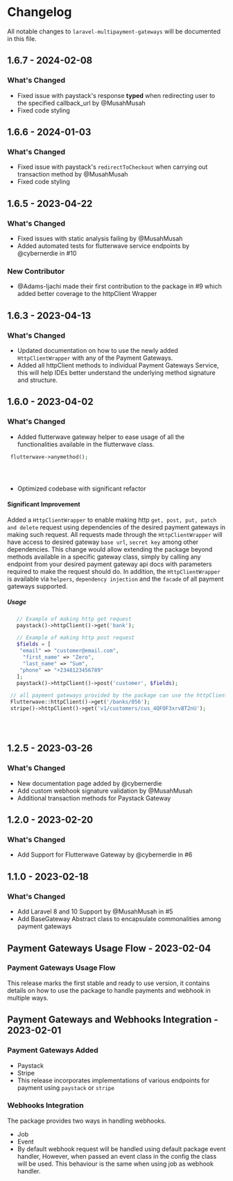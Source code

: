 # Changelog

All notable changes to `laravel-multipayment-gateways` will be documented in this file.

## 1.6.7 - 2024-02-08

### What's Changed

- Fixed issue with paystack's response **typed** when redirecting user to the specified callback_url by @MusahMusah
- Fixed code styling

## 1.6.6 - 2024-01-03

### What's Changed

- Fixed issue with paystack's `redirectToCheckout` when carrying out transaction method by @MusahMusah
- Fixed code styling

## 1.6.5 - 2023-04-22

### What's Changed

- Fixed issues with static analysis failing by @MusahMusah
- Added automated tests for flutterwave service endpoints by @cybernerdie in #10

### New Contributor

- @Adams-Ijachi  made their first contribution to the package in #9 which added better coverage to the httpClient Wrapper

## 1.6.3 - 2023-04-13

### What's Changed

- Updated documentation on how to use the newly added `HttpClientWrapper` with any of the Payment Gateways.
- Added all httpClient methods to individual Payment Gateways Service, this will help IDEs better understand the underlying method signature and structure.

## 1.6.0 - 2023-04-02

### What's Changed

- Added flutterwave gateway helper to ease usage of all the functionalities available in the flutterwave class.

```php
 flutterwave->anymethod();





```
- Optimized codebase with significant refactor

#### Significant Improvement

Added a `HttpClientWrapper` to enable making http `get, post, put, patch and delete` request using dependencies of the desired payment gateways in making such request.
All requests made through the `HttpClientWrapper` will have access to desired gateway `base url`, `secret key` among other dependencies. This change would allow extending the package beyond methods available in a specific gateway class, simply by calling any endpoint from your desired payment gateway api docs with parameters required to make the request should do.
In addition, the `HttpClientWrapper` is available via `helpers`, `dependency injection` and the `facade` of all payment gateways supported.

##### Usage

```php
   // Example of making http get request
   paystack()->httpClient()->get('bank');

   // Example of making http post request
   $fields = [
    "email" => "customer@email.com",
     "first_name" => "Zero",
     "last_name" => "Sum",
    "phone" => "+2348123456789"
   ];
   paystack()->httpClient()->post('customer', $fields);

 // all payment gateways provided by the package can use the httpClient
 Flutterwave::httpClient()->get('/banks/056');
 stripe()->httpClient()->get('v1/customers/cus_4QFOF3xrvBT2nU');





```
## 1.2.5 - 2023-03-26

### What's Changed

- New documentation page added by @cybernerdie
- Add custom webhook signature validation by @MusahMusah
- Additional transaction methods for Paystack Gateway

## 1.2.0 - 2023-02-20

### What's Changed

- Add Support for Flutterwave Gateway by @cybernerdie in #6

## 1.1.0 - 2023-02-18

### What's Changed

- Add Laravel 8 and 10 Support by @MusahMusah in #5
- Add BaseGateway Abstract class to encapsulate commonalities among payment gateways

## Payment Gateways Usage Flow  - 2023-02-04

### Payment Gateways Usage Flow

This release marks the first stable and ready to use version, it contains details on how to use the package to handle payments and webhook in multiple ways.

## Payment Gateways and Webhooks Integration - 2023-02-01

### Payment Gateways Added

- Paystack
- Stripe
- This release incorporates implementations of various endpoints for payment using `paystack` or `stripe`

### Webhooks Integration

The package provides two ways in handling webhooks.

- Job
- Event
- By default webhook request will be handled using default package event handler, However, when passed an event class in the config the class will be used. This behaviour is the same when using job as webhook handler.
